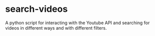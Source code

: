 # search-videos

A python script for interacting with the Youtube API and searching for videos in different ways and with different filters.
